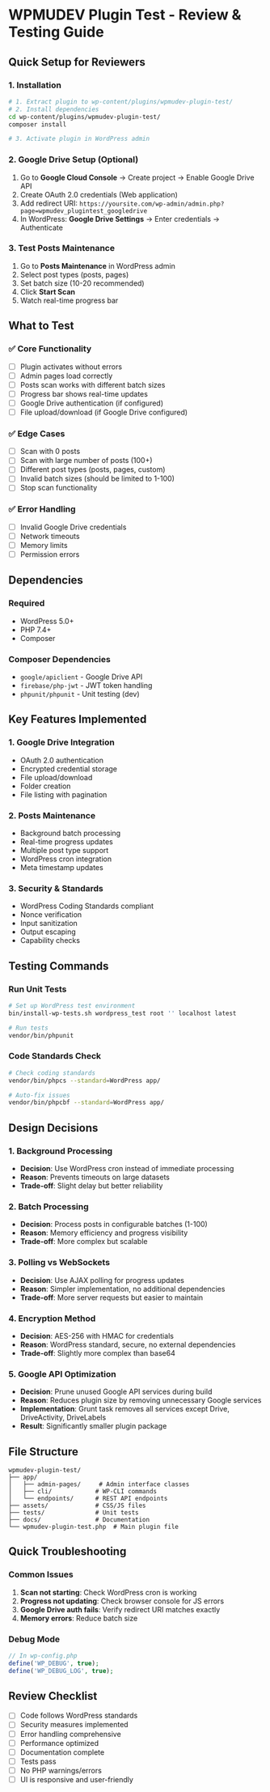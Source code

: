 # WPMUDEV Plugin Test - Review & Testing Guide

## Quick Setup for Reviewers

### 1. Installation
```bash
# 1. Extract plugin to wp-content/plugins/wpmudev-plugin-test/
# 2. Install dependencies
cd wp-content/plugins/wpmudev-plugin-test/
composer install

# 3. Activate plugin in WordPress admin
```

### 2. Google Drive Setup (Optional)
1. Go to **Google Cloud Console** → Create project → Enable Google Drive API
2. Create OAuth 2.0 credentials (Web application)
3. Add redirect URI: `https://yoursite.com/wp-admin/admin.php?page=wpmudev_plugintest_googledrive`
4. In WordPress: **Google Drive Settings** → Enter credentials → Authenticate

### 3. Test Posts Maintenance
1. Go to **Posts Maintenance** in WordPress admin
2. Select post types (posts, pages)
3. Set batch size (10-20 recommended)
4. Click **Start Scan**
5. Watch real-time progress bar

## What to Test

### ✅ Core Functionality
- [ ] Plugin activates without errors
- [ ] Admin pages load correctly
- [ ] Posts scan works with different batch sizes
- [ ] Progress bar shows real-time updates
- [ ] Google Drive authentication (if configured)
- [ ] File upload/download (if Google Drive configured)

### ✅ Edge Cases
- [ ] Scan with 0 posts
- [ ] Scan with large number of posts (100+)
- [ ] Different post types (posts, pages, custom)
- [ ] Invalid batch sizes (should be limited to 1-100)
- [ ] Stop scan functionality

### ✅ Error Handling
- [ ] Invalid Google Drive credentials
- [ ] Network timeouts
- [ ] Memory limits
- [ ] Permission errors

## Dependencies

### Required
- WordPress 5.0+
- PHP 7.4+
- Composer

### Composer Dependencies
- `google/apiclient` - Google Drive API
- `firebase/php-jwt` - JWT token handling
- `phpunit/phpunit` - Unit testing (dev)

## Key Features Implemented

### 1. Google Drive Integration
- OAuth 2.0 authentication
- Encrypted credential storage
- File upload/download
- Folder creation
- File listing with pagination

### 2. Posts Maintenance
- Background batch processing
- Real-time progress updates
- Multiple post type support
- WordPress cron integration
- Meta timestamp updates

### 3. Security & Standards
- WordPress Coding Standards compliant
- Nonce verification
- Input sanitization
- Output escaping
- Capability checks

## Testing Commands

### Run Unit Tests
```bash
# Set up WordPress test environment
bin/install-wp-tests.sh wordpress_test root '' localhost latest

# Run tests
vendor/bin/phpunit
```

### Code Standards Check
```bash
# Check coding standards
vendor/bin/phpcs --standard=WordPress app/

# Auto-fix issues
vendor/bin/phpcbf --standard=WordPress app/
```

## Design Decisions

### 1. Background Processing
- **Decision**: Use WordPress cron instead of immediate processing
- **Reason**: Prevents timeouts on large datasets
- **Trade-off**: Slight delay but better reliability

### 2. Batch Processing
- **Decision**: Process posts in configurable batches (1-100)
- **Reason**: Memory efficiency and progress visibility
- **Trade-off**: More complex but scalable

### 3. Polling vs WebSockets
- **Decision**: Use AJAX polling for progress updates
- **Reason**: Simpler implementation, no additional dependencies
- **Trade-off**: More server requests but easier to maintain

### 4. Encryption Method
- **Decision**: AES-256 with HMAC for credentials
- **Reason**: WordPress standard, secure, no external dependencies
- **Trade-off**: Slightly more complex than base64

### 5. Google API Optimization
- **Decision**: Prune unused Google API services during build
- **Reason**: Reduces plugin size by removing unnecessary Google services
- **Implementation**: Grunt task removes all services except Drive, DriveActivity, DriveLabels
- **Result**: Significantly smaller plugin package

## File Structure
```
wpmudev-plugin-test/
├── app/
│   ├── admin-pages/     # Admin interface classes
│   ├── cli/            # WP-CLI commands
│   └── endpoints/      # REST API endpoints
├── assets/             # CSS/JS files
├── tests/              # Unit tests
├── docs/               # Documentation
└── wpmudev-plugin-test.php  # Main plugin file
```

## Quick Troubleshooting

### Common Issues
1. **Scan not starting**: Check WordPress cron is working
2. **Progress not updating**: Check browser console for JS errors
3. **Google Drive auth fails**: Verify redirect URI matches exactly
4. **Memory errors**: Reduce batch size

### Debug Mode
```php
// In wp-config.php
define('WP_DEBUG', true);
define('WP_DEBUG_LOG', true);
```

## Review Checklist

- [ ] Code follows WordPress standards
- [ ] Security measures implemented
- [ ] Error handling comprehensive
- [ ] Performance optimized
- [ ] Documentation complete
- [ ] Tests pass
- [ ] No PHP warnings/errors
- [ ] UI is responsive and user-friendly